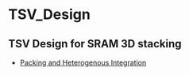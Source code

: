 # TSV_Design

## TSV Design for SRAM 3D stacking
  - [Packing and Heterogenous Integration](http://theconfab.com/wp-content/uploads/P-10-David-McCann-GLOBALFOUNDRIES-Tues-presentations-8am.pdf)
